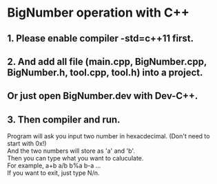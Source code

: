 # BigNumber operation with C++

## 1. Please enable compiler -std=c++11 first.
## 2. And add all file (main.cpp, BigNumber.cpp, BigNumber.h, tool.cpp, tool.h) into a project.</br>
##    Or just open BigNumber.dev with Dev-C++.
## 3. Then compiler and run.

Program will ask you input two number in hexacdecimal. (Don't need to start with 0x!)</br>
And the two numbers will store as 'a' and 'b'.</br>
Then you can type what you want to caluculate.</br>
For example, a+b a/b b%a b-a ...</br>
If you want to exit, just type N/n.</br>
